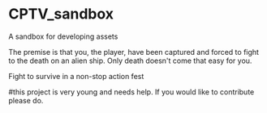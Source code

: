 # CPTV_sandbox
A sandbox for developing assets

The premise is that you, the player, have been captured and forced to fight to the death on an alien ship. Only death doesn't come that easy for you.

Fight to survive in a non-stop action fest


#this project is very young and needs help. If you would like to contribute please do.
